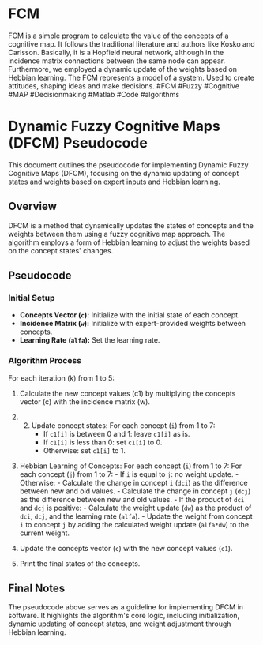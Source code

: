 # FCM
FCM is a simple program to calculate the value of the concepts of a cognitive map. It follows the traditional literature and authors like Kosko and Carlsson. Basically, it is a Hopfield neural network, although in the incidence matrix connections between the same node can appear. Furthermore, we employed a dynamic update of the weights based on Hebbian learning. The FCM represents a model of a system. Used to create attitudes, shaping ideas and make decisions.  #FCM #Fuzzy #Cognitive #MAP #Decisionmaking #Matlab #Code #algorithms 


# Dynamic Fuzzy Cognitive Maps (DFCM) Pseudocode

This document outlines the pseudocode for implementing Dynamic Fuzzy Cognitive Maps (DFCM), focusing on the dynamic updating of concept states and weights based on expert inputs and Hebbian learning.

## Overview

DFCM is a method that dynamically updates the states of concepts and the weights between them using a fuzzy cognitive map approach. The algorithm employs a form of Hebbian learning to adjust the weights based on the concept states' changes.

## Pseudocode

### Initial Setup

- **Concepts Vector (`c`):** Initialize with the initial state of each concept.
- **Incidence Matrix (`w`):** Initialize with expert-provided weights between concepts.
- **Learning Rate (`alfa`):** Set the learning rate.

### Algorithm Process

For each iteration (k) from 1 to 5:
1. Calculate the new concept values (c1) by multiplying the concepts vector (c) with the incidence matrix (w).

2. 2. Update concept states:
    For each concept (`i`) from 1 to 7:
        - If `c1[i]` is between 0 and 1: leave `c1[i]` as is.
        - If `c1[i]` is less than 0: set `c1[i]` to 0.
        - Otherwise: set `c1[i]` to 1.

3. Hebbian Learning of Concepts:
    For each concept (`i`) from 1 to 7:
        For each concept (`j`) from 1 to 7:
            - If `i` is equal to `j`: no weight update.
            - Otherwise:
                - Calculate the change in concept `i` (`dci`) as the difference between new and old values.
                - Calculate the change in concept `j` (`dcj`) as the difference between new and old values.
                - If the product of `dci` and `dcj` is positive:
                    - Calculate the weight update (`dw`) as the product of `dci`, `dcj`, and the learning rate (`alfa`).
                - Update the weight from concept `i` to concept `j` by adding the calculated weight update (`alfa*dw`) to the current weight.

4. Update the concepts vector (`c`) with the new concept values (`c1`).
5. Print the final states of the concepts.



## Final Notes

The pseudocode above serves as a guideline for implementing DFCM in software. It highlights the algorithm's core logic, including initialization, dynamic updating of concept states, and weight adjustment through Hebbian learning.
